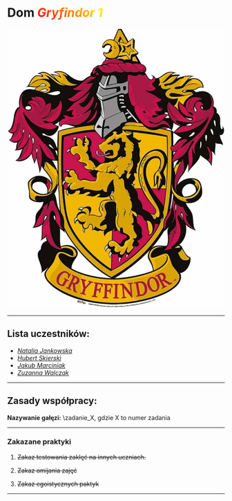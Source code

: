 # Dom <span style="font-style:italic;"><span style="background: linear-gradient(45deg, red, yellow); -webkit-background-clip: text; -webkit-text-fill-color: transparent;">Gryfindor 1</span> </span>

![Logo](imgs/gryffindor_logo.jpg)

---

## **Lista uczestników:**

- [*Natalia Jankowska*](https://github.com/nataliajankowska)
- [*Hubert Skierski*](https://github.com/skierhu1UEP)
- [*Jakub Marciniak*](https://github.com/kvbek)
- [*Zuzanna Walczak*](https://github.com/zwalczak)

---

## **Zasady współpracy:**

**Nazywanie gałęzi:** \zadanie_X\, gdzie X to numer zadania

---

### **Zakazane praktyki**

1. ~~Zakaz testowania zaklęć na innych uczniach.~~

2. ~~Zakaz omijania zajęć~~

3. ~~Zakaz egoistycznych paktyk~~

---
